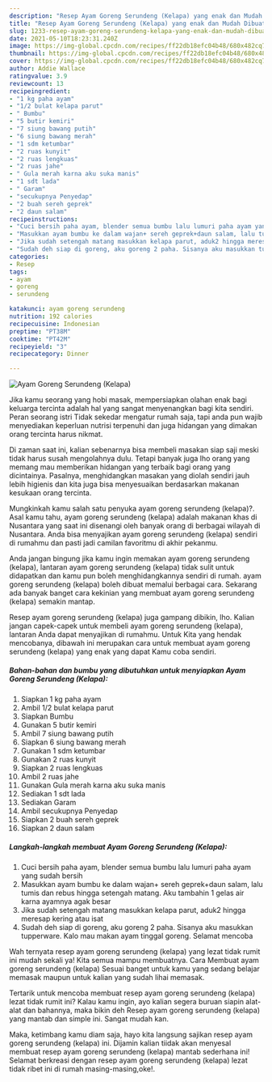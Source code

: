 ```yaml
---
description: "Resep Ayam Goreng Serundeng (Kelapa) yang enak dan Mudah Dibuat"
title: "Resep Ayam Goreng Serundeng (Kelapa) yang enak dan Mudah Dibuat"
slug: 1233-resep-ayam-goreng-serundeng-kelapa-yang-enak-dan-mudah-dibuat
date: 2021-05-10T18:23:31.240Z
image: https://img-global.cpcdn.com/recipes/ff22db18efc04b48/680x482cq70/ayam-goreng-serundeng-kelapa-foto-resep-utama.jpg
thumbnail: https://img-global.cpcdn.com/recipes/ff22db18efc04b48/680x482cq70/ayam-goreng-serundeng-kelapa-foto-resep-utama.jpg
cover: https://img-global.cpcdn.com/recipes/ff22db18efc04b48/680x482cq70/ayam-goreng-serundeng-kelapa-foto-resep-utama.jpg
author: Addie Wallace
ratingvalue: 3.9
reviewcount: 13
recipeingredient:
- "1 kg paha ayam"
- "1/2 bulat kelapa parut"
- " Bumbu"
- "5 butir kemiri"
- "7 siung bawang putih"
- "6 siung bawang merah"
- "1 sdm ketumbar"
- "2 ruas kunyit"
- "2 ruas lengkuas"
- "2 ruas jahe"
- " Gula merah karna aku suka manis"
- "1 sdt lada"
- " Garam"
- "secukupnya Penyedap"
- "2 buah sereh geprek"
- "2 daun salam"
recipeinstructions:
- "Cuci bersih paha ayam, blender semua bumbu lalu lumuri paha ayam yang sudah bersih"
- "Masukkan ayam bumbu ke dalam wajan+ sereh geprek+daun salam, lalu tumis dan rebus hingga setengah matang. Aku tambahin 1 gelas air karna ayamnya agak besar"
- "Jika sudah setengah matang masukkan kelapa parut, aduk2 hingga meresap kering atau isat"
- "Sudah deh siap di goreng, aku goreng 2 paha. Sisanya aku masukkan tupperware. Kalo mau makan ayam tinggal goreng. Selamat mencoba"
categories:
- Resep
tags:
- ayam
- goreng
- serundeng

katakunci: ayam goreng serundeng 
nutrition: 192 calories
recipecuisine: Indonesian
preptime: "PT38M"
cooktime: "PT42M"
recipeyield: "3"
recipecategory: Dinner

---
```



![Ayam Goreng Serundeng (Kelapa)](https://img-global.cpcdn.com/recipes/ff22db18efc04b48/680x482cq70/ayam-goreng-serundeng-kelapa-foto-resep-utama.jpg)

Jika kamu seorang yang hobi masak, mempersiapkan olahan enak bagi keluarga tercinta adalah hal yang sangat menyenangkan bagi kita sendiri. Peran seorang istri Tidak sekedar mengatur rumah saja, tapi anda pun wajib menyediakan keperluan nutrisi terpenuhi dan juga hidangan yang dimakan orang tercinta harus nikmat.

Di zaman  saat ini, kalian sebenarnya bisa membeli masakan siap saji meski tidak harus susah mengolahnya dulu. Tetapi banyak juga lho orang yang memang mau memberikan hidangan yang terbaik bagi orang yang dicintainya. Pasalnya, menghidangkan masakan yang diolah sendiri jauh lebih higienis dan kita juga bisa menyesuaikan berdasarkan makanan kesukaan orang tercinta. 



Mungkinkah kamu salah satu penyuka ayam goreng serundeng (kelapa)?. Asal kamu tahu, ayam goreng serundeng (kelapa) adalah makanan khas di Nusantara yang saat ini disenangi oleh banyak orang di berbagai wilayah di Nusantara. Anda bisa menyajikan ayam goreng serundeng (kelapa) sendiri di rumahmu dan pasti jadi camilan favoritmu di akhir pekanmu.

Anda jangan bingung jika kamu ingin memakan ayam goreng serundeng (kelapa), lantaran ayam goreng serundeng (kelapa) tidak sulit untuk didapatkan dan kamu pun boleh menghidangkannya sendiri di rumah. ayam goreng serundeng (kelapa) boleh dibuat memalui berbagai cara. Sekarang ada banyak banget cara kekinian yang membuat ayam goreng serundeng (kelapa) semakin mantap.

Resep ayam goreng serundeng (kelapa) juga gampang dibikin, lho. Kalian jangan capek-capek untuk membeli ayam goreng serundeng (kelapa), lantaran Anda dapat menyajikan di rumahmu. Untuk Kita yang hendak mencobanya, dibawah ini merupakan cara untuk membuat ayam goreng serundeng (kelapa) yang enak yang dapat Kamu coba sendiri.

<!--inarticleads1-->

##### Bahan-bahan dan bumbu yang dibutuhkan untuk menyiapkan Ayam Goreng Serundeng (Kelapa):

1. Siapkan 1 kg paha ayam
1. Ambil 1/2 bulat kelapa parut
1. Siapkan  Bumbu
1. Gunakan 5 butir kemiri
1. Ambil 7 siung bawang putih
1. Siapkan 6 siung bawang merah
1. Gunakan 1 sdm ketumbar
1. Gunakan 2 ruas kunyit
1. Siapkan 2 ruas lengkuas
1. Ambil 2 ruas jahe
1. Gunakan  Gula merah karna aku suka manis
1. Sediakan 1 sdt lada
1. Sediakan  Garam
1. Ambil secukupnya Penyedap
1. Siapkan 2 buah sereh geprek
1. Siapkan 2 daun salam




<!--inarticleads2-->

##### Langkah-langkah membuat Ayam Goreng Serundeng (Kelapa):

1. Cuci bersih paha ayam, blender semua bumbu lalu lumuri paha ayam yang sudah bersih
1. Masukkan ayam bumbu ke dalam wajan+ sereh geprek+daun salam, lalu tumis dan rebus hingga setengah matang. Aku tambahin 1 gelas air karna ayamnya agak besar
1. Jika sudah setengah matang masukkan kelapa parut, aduk2 hingga meresap kering atau isat
1. Sudah deh siap di goreng, aku goreng 2 paha. Sisanya aku masukkan tupperware. Kalo mau makan ayam tinggal goreng. Selamat mencoba




Wah ternyata resep ayam goreng serundeng (kelapa) yang lezat tidak rumit ini mudah sekali ya! Kita semua mampu membuatnya. Cara Membuat ayam goreng serundeng (kelapa) Sesuai banget untuk kamu yang sedang belajar memasak maupun untuk kalian yang sudah lihai memasak.

Tertarik untuk mencoba membuat resep ayam goreng serundeng (kelapa) lezat tidak rumit ini? Kalau kamu ingin, ayo kalian segera buruan siapin alat-alat dan bahannya, maka bikin deh Resep ayam goreng serundeng (kelapa) yang mantab dan simple ini. Sangat mudah kan. 

Maka, ketimbang kamu diam saja, hayo kita langsung sajikan resep ayam goreng serundeng (kelapa) ini. Dijamin kalian tiidak akan menyesal membuat resep ayam goreng serundeng (kelapa) mantab sederhana ini! Selamat berkreasi dengan resep ayam goreng serundeng (kelapa) lezat tidak ribet ini di rumah masing-masing,oke!.

